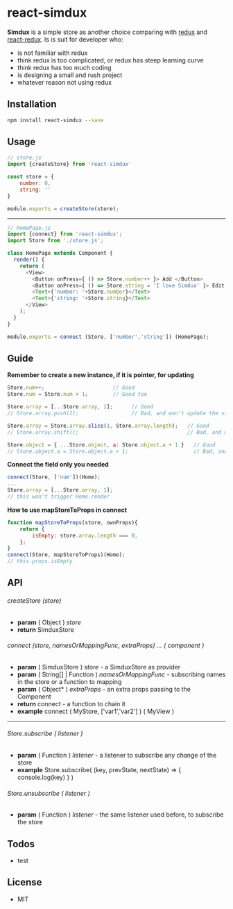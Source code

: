 # react-simdux

**Simdux** is a simple store as another choice comparing with [redux](https://github.com/reactjs/redux) and [react-redux](https://github.com/reactjs/react-redux). 
Is is suit for developer who:
  - is not familiar with redux
  - think redux is too complicated, or redux has steep learning curve 
  - think redux has too much coding
  - is designing a small and rush project
  - whatever reason not using redux

Installation
----
```sh
npm install react-simdux --save
```

Usage
----
```javascript
// store.js
import {createStore} from 'react-simdux'

const store = {
    number: 0,
    string: ''
}

module.exports = createStore(store);
```
---
```javascript
// HomePage.js
import {connect} from 'react-simdux';
import Store from './store.js';

class HomePage extends Component {
  render() {
    return (
      <View>
	    <Button onPress={ () => Store.number++ }> Add </Button>
	    <Button onPress={ () => Store.string = 'I love Simdux' }> Edit </Button>
		<Text>{'number: '+Store.number}</Text>
		<Text>{'string: '+Store.string}</Text>
	  </View>
	);
  }
}

module.exports = connect (Store, ['number','string']) (HomePage);
```


Guide
----

**Remember to create a new instance, if it is pointer, for updating**
```javascript
Store.num++;                      // Good
Store.num = Store.num + 1;        // Good too

Store.array = [...Store.array, 1];      // Good
// Store.array.push(1);                 // Bad, and won't update the view

Store.array = Store.array.slice(1, Store.array.length);   // Good
// Store.array.shift();                                   // Bad, and won't update the view

Store.object = { ...Store.object, a: Store.object.a + 1 }   // Good
// Store.object.a = Store.object.a + 1;                     // Bad, and won't update the view		
```

**Connect the field only you needed**
```javascript
connect(Store, ['num'])(Home);
...
Store.array = [...Store.array, 1];
// this won't trigger Home.render
```

**How to use mapStoreToProps in connect**
```javascript
function mapStoreToProps(store, ownProps){
	return {
		isEmpty: store.array.length === 0,
	};
}
connect(Store, mapStoreToProps)(Home);
// this.props.isEmpty
```

API
----

###### createStore (store)
- **param** ( Object ) *store*
- **return** SimduxStore

###### connect (store, namesOrMappingFunc, extraProps) ... ( component )
- **param** ( SimduxStore ) *store* - a SimduxStore as provider
- **param** ( String[] | Function ) *namesOrMappingFunc* - subscribing names in the store or a function to mapping
- **param** ( Object* ) *extraProps* - an extra props passing to the Component
- **return** connect - a function to chain it
- **example** connect ( MyStore, ['var1','var2'] ) ( MyView )

---
###### Store.subscribe ( listener )
- **param** ( Function ) *listener* - a listener to subscribe any change of the store
- **example** Store.subscribe( (key, prevState, nextState) => { console.log(key) } )

###### Store.unsubscribe ( listener )
- **param** ( Function ) *listener* - the same listener used before, to subscribe the store



Todos
----

 - test

License
----

- MIT